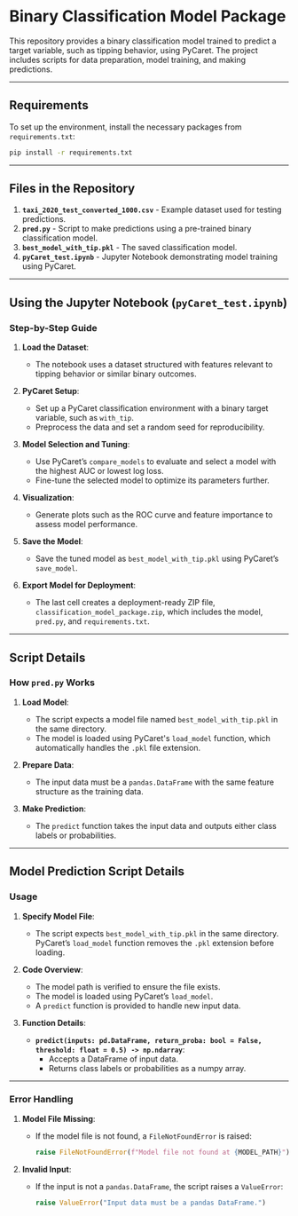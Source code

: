 # Binary Classification Model Package

This repository provides a binary classification model trained to predict a target variable, such as tipping behavior, using PyCaret. The project includes scripts for data preparation, model training, and making predictions.

---

## Requirements

To set up the environment, install the necessary packages from `requirements.txt`:

```bash
pip install -r requirements.txt
```

---

## Files in the Repository

1. **`taxi_2020_test_converted_1000.csv`** - Example dataset used for testing predictions.
2. **`pred.py`** - Script to make predictions using a pre-trained binary classification model.
3. **`best_model_with_tip.pkl`** - The saved classification model.
4. **`pyCaret_test.ipynb`** - Jupyter Notebook demonstrating model training using PyCaret.

---

## Using the Jupyter Notebook (`pyCaret_test.ipynb`)

### Step-by-Step Guide

1. **Load the Dataset**:
   - The notebook uses a dataset structured with features relevant to tipping behavior or similar binary outcomes.

2. **PyCaret Setup**:
   - Set up a PyCaret classification environment with a binary target variable, such as `with_tip`.
   - Preprocess the data and set a random seed for reproducibility.

3. **Model Selection and Tuning**:
   - Use PyCaret’s `compare_models` to evaluate and select a model with the highest AUC or lowest log loss.
   - Fine-tune the selected model to optimize its parameters further.

4. **Visualization**:
   - Generate plots such as the ROC curve and feature importance to assess model performance.

5. **Save the Model**:
   - Save the tuned model as `best_model_with_tip.pkl` using PyCaret’s `save_model`.

6. **Export Model for Deployment**:
   - The last cell creates a deployment-ready ZIP file, `classification_model_package.zip`, which includes the model, `pred.py`, and `requirements.txt`.

---

## Script Details

### How `pred.py` Works

1. **Load Model**:
   - The script expects a model file named `best_model_with_tip.pkl` in the same directory.
   - The model is loaded using PyCaret's `load_model` function, which automatically handles the `.pkl` file extension.

2. **Prepare Data**:
   - The input data must be a `pandas.DataFrame` with the same feature structure as the training data.

3. **Make Prediction**:
   - The `predict` function takes the input data and outputs either class labels or probabilities.

---

## Model Prediction Script Details

### Usage

1. **Specify Model File**:
   - The script expects `best_model_with_tip.pkl` in the same directory. PyCaret’s `load_model` function removes the `.pkl` extension before loading.

2. **Code Overview**:
   - The model path is verified to ensure the file exists.
   - The model is loaded using PyCaret’s `load_model`.
   - A `predict` function is provided to handle new input data.

3. **Function Details**:
   - **`predict(inputs: pd.DataFrame, return_proba: bool = False, threshold: float = 0.5) -> np.ndarray`**:
     - Accepts a DataFrame of input data.
     - Returns class labels or probabilities as a numpy array.

---

### Error Handling

1. **Model File Missing**:
   - If the model file is not found, a `FileNotFoundError` is raised:
     ```python
     raise FileNotFoundError(f"Model file not found at {MODEL_PATH}")
     ```

2. **Invalid Input**:
   - If the input is not a `pandas.DataFrame`, the script raises a `ValueError`:
     ```python
     raise ValueError("Input data must be a pandas DataFrame.")
     ```

